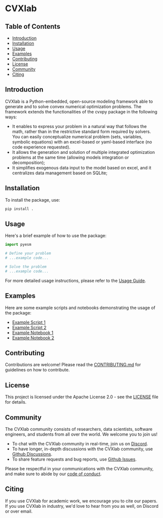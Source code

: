 # CVXlab

## Table of Contents
- [Introduction](#introduction)
- [Installation](#installation)
- [Usage](#usage)
- [Examples](#examples)
- [Contributing](#contributing)
- [License](#license)
- [Community](#community)
- [Citing](#citing)

## Introduction
CVXlab is a Python-embedded, open-source modeling framework able to generate and to solve convex numerical optimization problems.
The framework extends the functionalities of the cvxpy package in the following ways:
- It enables to express your problem in a natural way that follows the math, rather than in the restrictive standard form required by solvers. You can easily conceptualize numerical problem (sets, variables, symbolic equations) with an excel-based or yaml-based interface (no code experience requested). 
- It allows the generation and solution of multiple integrated optimization problems at the same time (allowing models integration or decomposition);
- It simplifies exogenous data input to the model based on excel, and it centralizes data management based on SQLite;

## Installation
To install the package, use:
```bash
pip install .
```

## Usage
Here's a brief example of how to use the package:
```python
import pyesm

# Define your problem
# ...example code...

# Solve the problem
# ...example code...
```
For more detailed usage instructions, please refer to the [Usage Guide](usage.rst).

## Examples
Here are some example scripts and notebooks demonstrating the usage of the package:
- [Example Script 1](examples/example_script1.py)
- [Example Script 2](examples/example_script2.py)
- [Example Notebook 1](examples/example_notebook1.ipynb)
- [Example Notebook 2](examples/example_notebook2.ipynb)

## Contributing
Contributions are welcome! Please read the [CONTRIBUTING.md](CONTRIBUTING.md) for guidelines on how to contribute.

## License
This project is licensed under the Apache License 2.0 - see the [LICENSE](LICENSE) file for details.

## Community
The CVXlab community consists of researchers, data scientists, software engineers, and students from all over the world. We welcome you to join us!

* To chat with the CVXlab community in real-time, join us on [Discord](https://discord.gg/4urRQeGBCr).
* To have longer, in-depth discussions with the CVXlab community, use [Github Discussions](https://github.com/your-repo/pyesm/discussions).
* To share feature requests and bug reports, use [Github Issues](https://github.com/your-repo/pyesm/issues).

Please be respectful in your communications with the CVXlab community, and make sure to abide by our [code of conduct](CODE_OF_CONDUCT.md).

## Citing
If you use CVXlab for academic work, we encourage you to cite our papers. If you use CVXlab in industry, we'd love to hear from you as well, on Discord or over email.




